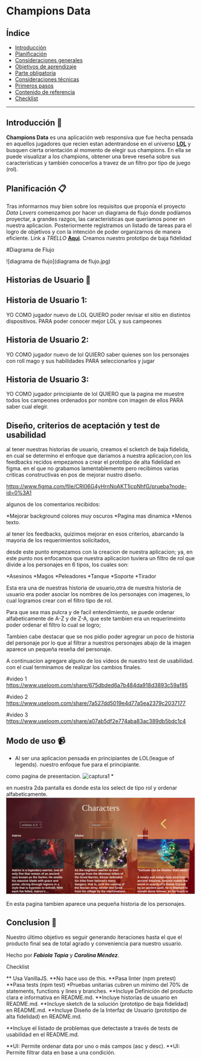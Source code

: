 # Champions Data



## Índice

* [Introducción](#preámbulo)
* [Planificación](#planificacion)
* [Consideraciones generales](#consideraciones-generales)
* [Objetivos de aprendizaje](#objetivos-de-aprendizaje)
* [Parte obligatoria](#parte-obligatoria)
* [Consideraciones técnicas](#consideraciones-técnicas)
* [Primeros pasos](#primeros-pasos)
* [Contenido de referencia](#contenido-de-referencia)
* [Checklist](#checklist)

***

 ## Introducción 🚀

**Champions Data** es una aplicación web responsiva que fue hecha pensada en aquellos jugadores que recien estan adentrandose en el universo [**LOL**](https://lan.leagueoflegends.com/es/) y busquen cierta orientación al momento de elegir sus champions.
En ella se puede visualizar a los champions, obtener una breve reseña sobre sus caracteristicas y también conocerlos a travez de un filtro por tipo de juego (rol).


## Planificación 📋

Tras informarnos muy bien sobre los requisitos que proponía el proyecto *Data Lovers* comenzamos por hacer un diagrama de flujo donde podíamos proyectar, a grandes razgos, las caracteristicas que queríamos poner en nuestra aplicacion.
Posteriormente registramos un listado de tareas para el logro de objetivos y con la intención de poder organizarnos de manera eficiente.
Link a *TRELLO*  [**Aqui**](https://trello.com/b/jaVnMsw3/data-lovers).
Creamos nuestro prototipo de baja fidelidad

#Diagrama de Flujo

![diagrama de flujo](diagrama de flujo.jpg)




## Historias de Usuario  📌



## Historia de Usuario 1:

YO COMO jugador nuevo de LOL
QUIERO poder revisar el sitio en distintos dispositivos.
PARA poder conocer mejor LOL y sus campeones


## Historia de Usuario 2:

YO COMO jugador nuevo de lol
QUIERO saber quienes son los personajes con roll mago y sus habilidades
PARA seleccionarlos y jugar

## Historia de Usuario 3:

YO COMO jugador principiante de lol 
QUIERO que la pagina me muestre todos los campeones ordenados por nombre con imagen de ellos 
PARA  saber cual elegir.


## Diseño, criterios de aceptación y test de usabilidad

al tener nuestras historias de usuario, creamos el scketch de baja fidelida, en cual se determino el enfoque que dariamos a nuestra aplicacion,con los feedbacks recidos empezamos a crear el prototipo de alta fidelidad en figma. en el que no grabamos lamentablemente pero recibimos varias criticas constructivas en pos de mejorar nustro diseño.

https://www.figma.com/file/CRl06G4yHrnNoAKT1jcpNhfG/prueba?node-id=0%3A1

algunos de los comentarios recibidos:

*Mejorar background colores muy oscuros
*Pagina mas dinamica
*Menos texto.


al tener los feedbacks, quizimos mejorar en esos criterios,
abarcando la mayoria de los requerimientos solicitados,

desde este punto empezamos con la creacion de nuestra aplicacion;
ya, en este punto nos enfocamos que nuestra aplicacion tuviera un filtro de rol que divide a los personajes en 6 tipos, los cuales son:

*Asesinos
*Magos
*Peleadores
*Tanque
*Soporte
*Tirador

Esta era una de nuestras historia de usuario,otra de nuestra historia de usuario era poder asociar los nombres de los personajes con imagenes, lo cual logramos crear
con el filtro tipo de rol.

Para que sea mas pulcra y de facil entendimiento, se puede ordenar alfabeticamente de A-Z y de Z-A, que este tambien era un requerimeinto poder ordenar el filtro lo cual se logro;

Tambien cabe destacar que se nos pidio poder agregrar un poco de historia del personaje por lo que al filtrar a nuestros personajes abajo de la imagen aparece un pequeña reseña del personaje.

A continuacion agregare alguno de los videos de nuestro test de usabilidad. con el cual terminamos de realizar los cambios finales.

#video 1
https://www.useloom.com/share/675dbded6a7b484da918d3893c59af85

#video 2
https://www.useloom.com/share/7a527dd5019e4d77a5ea2379c2037177

#video 3
https://www.useloom.com/share/a07ab5df2e774aba83ac389db5bdc1c4

## Modo de uso 📹

* Al ser una aplicacion pensada en principiantes de LOL(league of legends).
  nuestro enfoque fue para el principiante.

como pagina de presentacion.
![captura1](captura1.png)
* 

en nuestra 2da pantalla es donde esta los select de tipo rol y ordenar alfabeticamente.
![captura2](captura2.png)



En esta pagina tambien aparece una pequeña historia de los personajes.
## Conclusion 🎁

Nuestro último objetivo es seguir generando iteraciones hasta el que el producto final sea de total agrado y conveniencia para nuestro usuario. 

Hecho por ***Fabiola Tapia*** y ***Carolina Méndez***.


Checklist

** Usa VanillaJS.
 **No hace uso de this.
**Pasa linter (npm pretest)
 **Pasa tests (npm test)
 *Pruebas unitarias cubren un mínimo del 70% de statements, functions y lines y branches.
 **Incluye Definición del producto clara e informativa en README.md.
 **Incluye historias de usuario en README.md.
 **Incluye sketch de la solución (prototipo de baja fidelidad) en README.md.
 **Incluye Diseño de la Interfaz de Usuario (prototipo de alta fidelidad) en README.md.

 **Incluye el listado de problemas que detectaste a través de tests de usabilidad en el README.md.
 
 **UI: Permite ordenar data por uno o más campos (asc y desc).
 **UI: Permite filtrar data en base a una condición.

